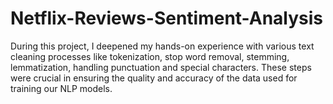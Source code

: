 # Netflix-Reviews-Sentiment-Analysis
During this project, I deepened my hands-on experience with various text cleaning processes like tokenization, stop word removal, stemming, lemmatization, handling punctuation and special characters. These steps were crucial in ensuring the quality and accuracy of the data used for training our NLP models.
